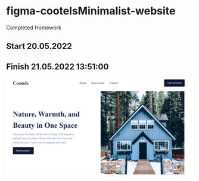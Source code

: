 # figma-cootelsMinimalist-website
 Completed Homework

 ## Start 20.05.2022

## Finish 21.05.2022 13:51:00

![image](./website.png)

